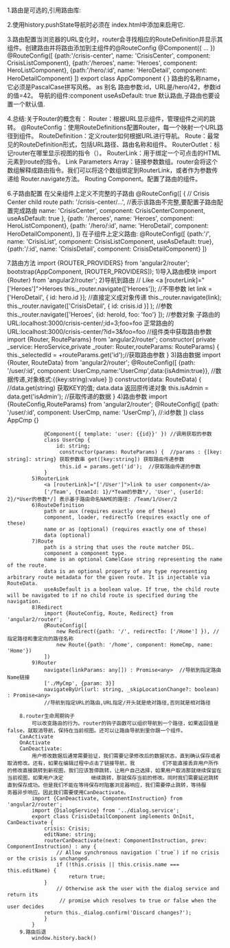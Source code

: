 1.路由是可选的,引用路由库:
    <script src="node_modules/angular2/bundles/router.dev.js"></script>
    
2.使用history.pushState导航时必须在 index.html中添加<base href>来启用它.
        <head> <base href="/"></head>
    
3.路由配置当浏览器的URL变化时，router会寻找相应的RouteDefinition并显示其组件。创建路由并将路由添加到主组件的@RouteConfig
    @Component({ ... })
    @RouteConfig([
        {path:'/crisis-center', name: 'CrisisCenter', component: CrisisListComponent},
        {path:'/heroes',        name: 'Heroes',       component: HeroListComponent},
        {path:'/hero/:id',      name: 'HeroDetail',   component: HeroDetailComponent}
    ])
    export class AppComponent { }
路由的名称name，它必须是PascalCase拼写风格。 as 别名
路由参数:id，URL是/hero/42，参数id的值=42。
导航的组件:component 
useAsDefault: true 默认路由,子路由也要设置一个默认值.

4.总结:关于Router的概念有：
        Router：根据URL显示组件，管理组件之间的跳转。
        @RouteConfig：使用RouteDefinitions配置Router，每一个映射一个URL路径到组件。
        RouteDefinition：定义router如何根据URL进行导航。
        Route：最常见的RouteDefinition形式，包括URL路径、路由名称和组件。
        RouterOutlet：标记router在哪里显示视图的指令（<router-outlet>）。
        RouterLink：用于绑定一个可点击的HTML元素到route的指令。
        Link Parameters Array：链接参数数组。router会将这个数组解释成路由指令。我们可以将这个数组绑定到RouterLink，或者作为参数传递给
        Router.navigate方法。
        Routing Component。配置了路由的组件。
    
6.子路由配置
    在父亲组件上定义不完整的子路由
    @RouteConfig([
        { // Crisis Center child route
            path: '/crisis-center/...', //表示该路由不完整,要配置子路由配置完成路由
            name: 'CrisisCenter',
            component: CrisisCenterComponent,
            useAsDefault: true },
            {path: '/heroes',   name: 'Heroes',     component: HeroListComponent},
            {path: '/hero/:id', name: 'HeroDetail', component: HeroDetailComponent},
        ])
    在子组件上定义路由:
    @RouteConfig([
         {path:'/',    name: 'CrisisList',   component: CrisisListComponent, useAsDefault: true},
        {path:'/:id', name: 'CrisisDetail', component: CrisisDetailComponent}
    ])
    
7.路由方法
        import {ROUTER_PROVIDERS} from 'angular2/router';
        bootstrap(AppComponent, [ROUTER_PROVIDERS]);
        1)导入路由模块
            import {Router} from 'angular2/router';
        2)导航到路由
            // Like <a [routerLink]="['Heroes']">Heroes</a>
            this._router.navigate(['Heroes']);  //不带参数
            let link = ['HeroDetail', { id: hero.id }]; //直接定义成对象传递
            this._router.navigate(link);
            this._router.navigate(['CrisisDetail', { id: crisis.id }]  ); //参数
            this._router.navigate(['Heroes',  {id: heroId, foo: 'foo'} ]); //参数对象 
            子路由的URL:localhost:3000/crisis-center/;id=3;foo=foo
            正常路由的URL:localhost:3000/crisis-center/?id=3&foo=foo
            //组件类中获取路由参数
            import {Router, RouteParams} from 'angular2/router';
            constructor( private _service: HeroService,private _router: Router,routeParams: RouteParams) {
                this._selectedId = +routeParams.get('id');//获取路由参数
            }
            3)路由数据
                import {Router, RouteData} from 'angular2/router';
                @RouteConfig([
                    {path: '/user/:id', component: UserCmp,name:'UserCmp',data:{isAdmin:true}}, //数据传递,对象格式:{(key:string):value}
                ])
                constructor(data: RouteData) { //data.get(string) 获取KEY的值; data.data 返回原传递对象
                    this.isAdmin = data.get('isAdmin'); //获取传递的数据
                }
            4)路由参数
                import {RouteConfig,RouteParams} from 'angular2/router';
                @RouteConfig([
                        {path: '/user/:id', component: UserCmp, name: 'UserCmp'}, //:id参数
                    ])
                class AppCmp {}
                
                @Component({ template: 'user: {{id}}' }) //调用获取的参数
                class UserCmp {
                    id: string;
                     constructor(params: RouteParams) {  //params : {[key: string]: string} 获取参数串 get([key:string]) 获取路由传递参数
                     this.id = params.get('id');  //获取路由传递的参数
                }
            5)RouterLink
                <a [routerLink]="['/User']">link to user component</a>  
                ['/Team', {teamId: 1}/*Team的参数*/, 'User', {userId: 2}/*User的参数*/] 表示基于路由命名NAME的路径: /Team/1/User/2
            6)RouteDefinition
                path or aux (requires exactly one of these)
                component, loader, redirectTo (requires exactly one of these)
                name or as (optional) (requires exactly one of these)
                data (optional)
            7)Route
                path is a string that uses the route matcher DSL.
                component a component type.
                name is an optional CamelCase string representing the name of the route.
                data is an optional property of any type representing arbitrary route metadata for the given route. It is injectable via RouteData.
                useAsDefault is a boolean value. If true, the child route will be navigated to if no child route is specified during the navigation.
            8)Redirect
                import {RouteConfig, Route, Redirect} from 'angular2/router';
                @RouteConfig([
                    new Redirect({path: '/', redirectTo: ['/Home'] }), //指定路径和重定向的路径名称
                    new Route({path: '/home', component: HomeCmp, name: 'Home'})
                ])
            9)Router
                navigate(linkParams: any[]) : Promise<any>  //导航到指定路由Name链接
                ['./MyCmp', {param: 3}]
                navigateByUrl(url: string, _skipLocationChange?: boolean) : Promise<any>
                //导航到指定URL的路由,URL指定/开头就是绝对路径,否则就是相对路径
        
        8.router生命周期钩子
            可以改变路由的行为。router的钩子函数可以组织导航到一个路径，如果返回值是false，就取消导航，保持在当前视图。还可以让路由导航到里你跟一个组件。
        CanActivate
        OnActivate
        CanDeactivate:
            用户修改数据后通常需要验证，我们需要记录修改后的数据状态，直到确认保存或者取消修改。还有，如果在编辑过程中点击了链接导航，我         们不能直接丢弃用户所作的修改直接跳转到新视图，我们应该暂停跳转，让用户自己选择，如果用户取消那就继续保留在当前视图，如果用户决定         继续跳转，那就保存当前的修改。同时我们需要延迟跳转直到保存成功。但是我们不能在等待保存时阻塞浏览器响应，我们需要停止跳转，等待服         务器异步响应。因此我们需要使用CanDeactivate。
            import {CanDeactivate, ComponentInstruction} from 'angular2/router';
            import {DialogService} from '../dialog.service';
            export class CrisisDetailComponent implements OnInit, CanDeactivate {
                crisis: Crisis;
                editName: string;
                routerCanDeactivate(next: ComponentInstruction, prev: ComponentInstruction) : any {
                    // Allow synchronous navigation (`true`) if no crisis or the crisis is unchanged.
                    if (!this.crisis || this.crisis.name === this.editName) {
                        return true;
                }
                    // Otherwise ask the user with the dialog service and return its
                     // promise which resolves to true or false when the user decides
                return this._dialog.confirm('Discard changes?');
                }
            }
        9.路由后退
            window.history.back()
            
